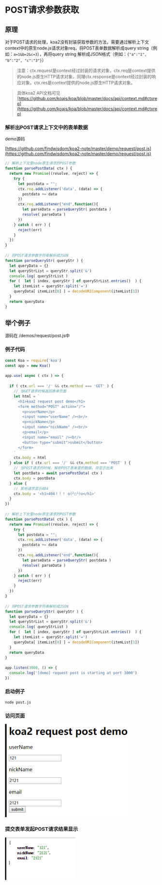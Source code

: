 # POST请求参数获取

## 原理
对于POST请求的处理，koa2没有封装获取参数的方法，需要通过解析上下文context中的原生node.js请求对象req，将POST表单数据解析成query string（例如：`a=1&b=2&c=3`），再将query string 解析成JSON格式（例如：`{"a":"1", "b":"2", "c":"3"}`）

> 注意：ctx.request是context经过封装的请求对象，ctx.req是context提供的node.js原生HTTP请求对象，同理ctx.response是context经过封装的响应对象，ctx.res是context提供的node.js原生HTTP请求对象。

> 具体koa2 API文档可见 [https://github.com/koajs/koa/blob/master/docs/api/context.md#ctxreq](https://github.com/koajs/koa/blob/master/docs/api/context.md#ctxreq)

### 解析出POST请求上下文中的表单数据

demo源码

[https://github.com/findwisdom/koa2-note/master/demo/request/post.js](https://github.com/findwisdom/koa2-note/master/demo/request/post.js)

```js
// 解析上下文里node原生请求的POST参数
function parsePostData( ctx ) {
  return new Promise((resolve, reject) => {
    try {
      let postdata = "";
      ctx.req.addListener('data', (data) => {
        postdata += data
      })
      ctx.req.addListener("end",function(){
        let parseData = parseQueryStr( postdata )
        resolve( parseData )
      })
    } catch ( err ) {
      reject(err)
    }
  })
}

// 将POST请求参数字符串解析成JSON
function parseQueryStr( queryStr ) {
  let queryData = {}
  let queryStrList = queryStr.split('&')
  console.log( queryStrList )
  for (  let [ index, queryStr ] of queryStrList.entries()  ) {
    let itemList = queryStr.split('=')
    queryData[ itemList[0] ] = decodeURIComponent(itemList[1])
  }
  return queryData
}
```

## 举个例子
源码在 /demos/request/post.js中
### 例子代码
```js
const Koa = require('koa')
const app = new Koa()

app.use( async ( ctx ) => {

  if ( ctx.url === '/' && ctx.method === 'GET' ) {
    // 当GET请求时候返回表单页面
    let html = `
      <h1>koa2 request post demo</h1>
      <form method="POST" action="/">
        <p>userName</p>
        <input name="userName" /><br/>
        <p>nickName</p>
        <input name="nickName" /><br/>
        <p>email</p>
        <input name="email" /><br/>
        <button type="submit">submit</button>
      </form>
    `
    ctx.body = html
  } else if ( ctx.url === '/' && ctx.method === 'POST' ) {
    // 当POST请求的时候，解析POST表单里的数据，并显示出来
    let postData = await parsePostData( ctx )
    ctx.body = postData
  } else {
    // 其他请求显示404
    ctx.body = '<h1>404！！！ o(╯□╰)o</h1>'
  }
})

// 解析上下文里node原生请求的POST参数
function parsePostData( ctx ) {
  return new Promise((resolve, reject) => {
    try {
      let postdata = "";
      ctx.req.addListener('data', (data) => {
        postdata += data
      })
      ctx.req.addListener("end",function(){
        let parseData = parseQueryStr( postdata )
        resolve( parseData )
      })
    } catch ( err ) {
      reject(err)
    }
  })
}

// 将POST请求参数字符串解析成JSON
function parseQueryStr( queryStr ) {
  let queryData = {}
  let queryStrList = queryStr.split('&')
  console.log( queryStrList )
  for (  let [ index, queryStr ] of queryStrList.entries()  ) {
    let itemList = queryStr.split('=')
    queryData[ itemList[0] ] = decodeURIComponent(itemList[1])
  }
  return queryData
}

app.listen(3000, () => {
  console.log('[demo] request post is starting at port 3000')
})

```

### 启动例子
```sh
node post.js
```

### 访问页面
![request-get](/assets/gitbook/request-post-1.png)

### 提交表单发起POST请求结果显示
![request-get](/assets/gitbook/request-post-2.png)

